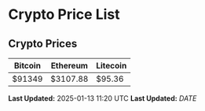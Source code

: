 # Crypto Price List

## Crypto Prices
| Bitcoin | Ethereum | Litecoin |
| ------- | -------- | -------- |
| $91349 | $3107.88 | $95.36 |
**Last Updated:** 2025-01-13 11:20 UTC
**Last Updated:** $DATE$
